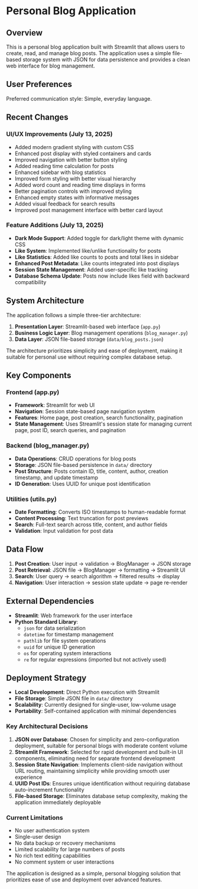 # Personal Blog Application

## Overview

This is a personal blog application built with Streamlit that allows users to create, read, and manage blog posts. The application uses a simple file-based storage system with JSON for data persistence and provides a clean web interface for blog management.

## User Preferences

Preferred communication style: Simple, everyday language.

## Recent Changes

### UI/UX Improvements (July 13, 2025)
- Added modern gradient styling with custom CSS
- Enhanced post display with styled containers and cards
- Improved navigation with better button styling
- Added reading time calculation for posts
- Enhanced sidebar with blog statistics
- Improved form styling with better visual hierarchy
- Added word count and reading time displays in forms
- Better pagination controls with improved styling
- Enhanced empty states with informative messages
- Added visual feedback for search results
- Improved post management interface with better card layout

### Feature Additions (July 13, 2025)
- **Dark Mode Support**: Added toggle for dark/light theme with dynamic CSS
- **Like System**: Implemented like/unlike functionality for posts
- **Like Statistics**: Added like counts to posts and total likes in sidebar
- **Enhanced Post Metadata**: Like counts integrated into post displays
- **Session State Management**: Added user-specific like tracking
- **Database Schema Update**: Posts now include likes field with backward compatibility

## System Architecture

The application follows a simple three-tier architecture:

1. **Presentation Layer**: Streamlit-based web interface (`app.py`)
2. **Business Logic Layer**: Blog management operations (`blog_manager.py`)
3. **Data Layer**: JSON file-based storage (`data/blog_posts.json`)

The architecture prioritizes simplicity and ease of deployment, making it suitable for personal use without requiring complex database setup.

## Key Components

### Frontend (app.py)
- **Framework**: Streamlit for web UI
- **Navigation**: Session state-based page navigation system
- **Features**: Home page, post creation, search functionality, pagination
- **State Management**: Uses Streamlit's session state for managing current page, post ID, search queries, and pagination

### Backend (blog_manager.py)
- **Data Operations**: CRUD operations for blog posts
- **Storage**: JSON file-based persistence in `data/` directory
- **Post Structure**: Posts contain ID, title, content, author, creation timestamp, and update timestamp
- **ID Generation**: Uses UUID for unique post identification

### Utilities (utils.py)
- **Date Formatting**: Converts ISO timestamps to human-readable format
- **Content Processing**: Text truncation for post previews
- **Search**: Full-text search across title, content, and author fields
- **Validation**: Input validation for post data

## Data Flow

1. **Post Creation**: User input → validation → BlogManager → JSON storage
2. **Post Retrieval**: JSON file → BlogManager → formatting → Streamlit UI
3. **Search**: User query → search algorithm → filtered results → display
4. **Navigation**: User interaction → session state update → page re-render

## External Dependencies

- **Streamlit**: Web framework for the user interface
- **Python Standard Library**: 
  - `json` for data serialization
  - `datetime` for timestamp management
  - `pathlib` for file system operations
  - `uuid` for unique ID generation
  - `os` for operating system interactions
  - `re` for regular expressions (imported but not actively used)

## Deployment Strategy

- **Local Development**: Direct Python execution with Streamlit
- **File Storage**: Simple JSON file in `data/` directory
- **Scalability**: Currently designed for single-user, low-volume usage
- **Portability**: Self-contained application with minimal dependencies

### Key Architectural Decisions

1. **JSON over Database**: Chosen for simplicity and zero-configuration deployment, suitable for personal blogs with moderate content volume
2. **Streamlit Framework**: Selected for rapid development and built-in UI components, eliminating need for separate frontend development
3. **Session State Navigation**: Implements client-side navigation without URL routing, maintaining simplicity while providing smooth user experience
4. **UUID Post IDs**: Ensures unique identification without requiring database auto-increment functionality
5. **File-based Storage**: Eliminates database setup complexity, making the application immediately deployable

### Current Limitations

- No user authentication system
- Single-user design
- No data backup or recovery mechanisms
- Limited scalability for large numbers of posts
- No rich text editing capabilities
- No comment system or user interactions

The application is designed as a simple, personal blogging solution that prioritizes ease of use and deployment over advanced features.